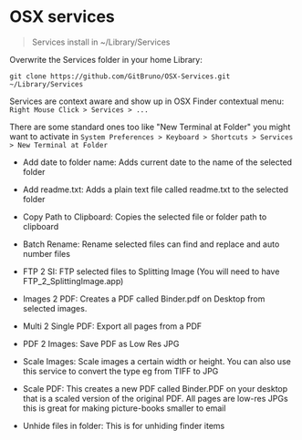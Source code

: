 # OSX services

> Services install in ~/Library/Services

Overwrite the Services folder in your home Library:

    git clone https://github.com/GitBruno/OSX-Services.git ~/Library/Services

Services are context aware and show up in OSX Finder contextual menu: `Right Mouse Click > Services > ...`

There are some standard ones too like "New Terminal at Folder" you might want to activate in `System Preferences > Keyboard > Shortcuts > Services > New Terminal at Folder`

- Add date to folder name: Adds current date to the name of the selected folder

- Add readme.txt: Adds a plain text file called readme.txt to the selected folder

- Copy Path to Clipboard: Copies the selected file or folder path to clipboard

- Batch Rename: Rename selected files can find and replace and auto number files

- FTP 2 SI: FTP selected files to Splitting Image (You will need to have FTP_2_SplittingImage.app)

- Images 2 PDF: Creates a PDF called Binder.pdf on Desktop from selected images.

- Multi 2 Single PDF: Export all pages from a PDF

- PDF 2 Images: Save PDF as Low Res JPG

- Scale Images: Scale images a certain width or height. You can also use this service to convert the type eg from TIFF to JPG

- Scale PDF: This creates a new PDF called Binder.PDF on your desktop that is a scaled version of the original PDF. All pages are low-res JPGs this is great for making picture-books smaller to email

- Unhide files in folder: This is for unhiding finder items
